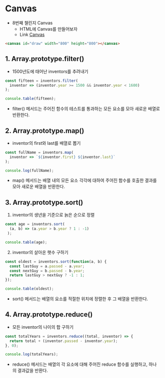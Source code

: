 # Canvas

- 8번째 챌린지 Canvas
   + HTML에 Canvas를 만들어보자
   + Link [Canvas](https://chicori3.github.io/LearnJS/Canvas/)
```html
<canvas id="draw" width="800" height="800"></canvas>
```
## 1. Array.prototype.filter()
   + 1500년도에 태어난 inventors를 추려내기<br>
  ```javascript
  const fifteen = inventors.filter(
    inventor => (inventor.year >= 1500 && inventor.year < 1600)
  );

  console.table(fifteen);
  ```
   - filter() 메서드는 주어진 함수의 테스트를 통과하는 모든 요소를 모아 새로운 배열로 반환한다.
  
## 2. Array.prototype.map()
   + inventor의 first와 last를 배열로 뽑기<br>
  ```javascript
  const fullName = inventors.map(
    inventor => `${inventor.first} ${inventor.last}`
  );

console.log(fullName);
  ```
   - map() 메서드는 배열 내의 모든 요소 각각에 대하여 주어진 함수를 호출한 결과를 모아 새로운 배열을 반환한다.
  
## 3. Array.prototype.sort()
   1. inventor의 생년을 기준으로 늙은 순으로 정렬<br>
  ```javascript
  const age = inventors.sort(
    (a, b) => (a.year > b.year ? 1 : -1)
   );

  console.table(age);
  ```
   2. inventor의 살아온 햇수 구하기<br>
  ```javascript
  const oldest = inventors.sort(function(a, b) {
    const lastGuy = a.passed - a.year;
    const nextGuy = b.passed - b.year;
    return lastGuy > nextGuy ? -1 : 1;
  });

  console.table(oldest);
  ```
  - sort() 메서드는 배열의 요소를 적절한 위치에 정렬한 후 그 배열을 반환한다.
 
## 4. Array.prototype.reduce()
   + 모든 inventor의 나이의 합 구하기<br>
  ```javascript
  const totalYears = inventors.reduce((total, inventor) => {
    return total + (inventor.passed - inventor.year);
  }, 0);
  
  console.log(totalYears);
  ```
   - reduce() 메서드는 배열의 각 요소에 대해 주어진 reduce 함수를 실행하고, 하나의 결과값을 반환다.
